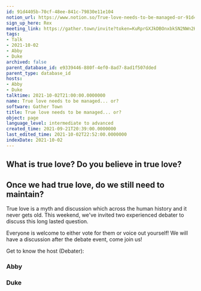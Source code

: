 ```yaml
---
id: 91d4405b-70cf-48ee-841c-79830e11e104
notion_url: https://www.notion.so/True-love-needs-to-be-managed-or-91d4405b70cf48ee841c79830e11e104
sign_up_here: Rex
meeting_link: https://gather.town/invite?token=KuRprGXJkDBOnxbkSN2NWn2HuHjwl9GJ
tags:
- Talk
- 2021-10-02
- Abby
- Duke
archived: false
parent_database_id: e9339446-880f-4ef0-8ad7-8ad1f507dded
parent_type: database_id
hosts:
- Abby
- Duke
talktime: 2021-10-02T21:00:00.0000000
name: True love needs to be managed... or?
software: Gather Town
title: True love needs to be managed... or?
object: page
language_level: intermediate to advanced
created_time: 2021-09-21T20:39:00.0000000
last_edited_time: 2021-10-02T22:52:00.0000000
indexDate: 2021-10-02
---
```



## What is true love? Do you believe in true love? 
## Once we had true love, do we still need to maintain?

True love is a myth and discussion which across the human history and it never gets old. This weekend, we've invited two experienced debater to discuss this long lasted question.

Everyone is welcome to either vote for them or voice out yourself! We will have a discussion after the debate event, come join us!

Get to know the host (Debater):
### Abby
### Duke






